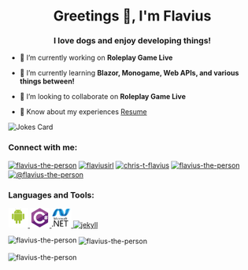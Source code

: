 <h1 align="center">Greetings 👋, I'm Flavius</h1>
<h3 align="center">I love dogs and enjoy developing things!</h3>

- 🔭 I’m currently working on **Roleplay Game Live**

- 🌱 I’m currently learning **Blazor, Monogame, Web APIs, and various things between!**

- 👯 I’m looking to collaborate on **Roleplay Game Live**

- 📄 Know about my experiences [Resume](https://resume.flavcreations.com)

![Jokes Card](https://readme-jokes.vercel.app/api)

<h3 align="left">Connect with me:</h3>
<p align="left">
<a href="https://dev.to/flavius-the-person" target="blank"><img align="center" src="https://raw.githubusercontent.com/rahuldkjain/github-profile-readme-generator/master/src/images/icons/Social/devto.svg" alt="flavius-the-person" height="30" width="40" /></a>
<a href="https://twitter.com/flaviusirl" target="blank"><img align="center" src="https://raw.githubusercontent.com/rahuldkjain/github-profile-readme-generator/master/src/images/icons/Social/twitter.svg" alt="flaviusirl" height="30" width="40" /></a>
<a href="https://linkedin.com/in/chris-t-flavius" target="blank"><img align="center" src="https://raw.githubusercontent.com/rahuldkjain/github-profile-readme-generator/master/src/images/icons/Social/linked-in-alt.svg" alt="chris-t-flavius" height="30" width="40" /></a>
<a href="https://stackoverflow.com/users/flavius-the-person" target="blank"><img align="center" src="https://raw.githubusercontent.com/rahuldkjain/github-profile-readme-generator/master/src/images/icons/Social/stack-overflow.svg" alt="flavius-the-person" height="30" width="40" /></a>
<a href="https://medium.com/@flavius-the-person" target="blank"><img align="center" src="https://raw.githubusercontent.com/rahuldkjain/github-profile-readme-generator/master/src/images/icons/Social/medium.svg" alt="@flavius-the-person" height="30" width="40" /></a>
</p>

<h3 align="left">Languages and Tools:</h3>
<p align="left"> <a href="https://developer.android.com" target="_blank" rel="noreferrer"> <img src="https://raw.githubusercontent.com/devicons/devicon/master/icons/android/android-original-wordmark.svg" alt="android" width="40" height="40"/> </a> <a href="https://www.w3schools.com/cs/" target="_blank" rel="noreferrer"> <img src="https://raw.githubusercontent.com/devicons/devicon/master/icons/csharp/csharp-original.svg" alt="csharp" width="40" height="40"/> </a> <a href="https://dotnet.microsoft.com/" target="_blank" rel="noreferrer"> <img src="https://raw.githubusercontent.com/devicons/devicon/master/icons/dot-net/dot-net-original-wordmark.svg" alt="dotnet" width="40" height="40"/> </a> <a href="https://jekyllrb.com/" target="_blank" rel="noreferrer"> <img src="https://www.vectorlogo.zone/logos/jekyllrb/jekyllrb-icon.svg" alt="jekyll" width="40" height="40"/> </a> </p>

<p><img align="left" src="https://github-readme-stats.vercel.app/api/top-langs?username=flavius-the-person&show_icons=true&locale=en&layout=compact" alt="flavius-the-person" /></p>

<p>&nbsp;<img align="center" src="https://github-readme-stats.vercel.app/api?username=flavius-the-person&show_icons=true&locale=en" alt="flavius-the-person" /></p>

<p><img align="center" src="https://github-readme-streak-stats.herokuapp.com/?user=flavius-the-person&" alt="flavius-the-person" /></p>
